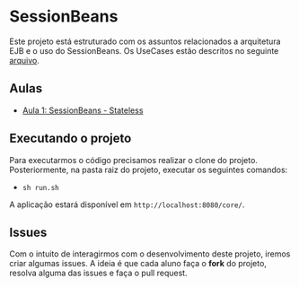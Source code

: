 # SessionBeans

Este projeto está estruturado com os assuntos relacionados a arquitetura EJB e o uso do SessionBeans. Os UseCases estão descritos no seguinte [arquivo](USECASES.md).

## Aulas

* [Aula 1: SessionBeans - Stateless](https://github.com/ifpb-disciplinas-2022-1/ads-dac-sessionbean/commit/ca4559aae90f0ea23fa6647f1724a79b8f79a79a) 

## Executando o projeto

Para executarmos o código precisamos realizar o clone do projeto. Posteriormente, na pasta raiz do projeto, executar os seguintes comandos:
* `sh run.sh`

A aplicação estará disponível em `http://localhost:8080/core/`.

## Issues

Com o intuito de interagirmos com o desenvolvimento deste projeto, iremos criar algumas issues. A ideia é que cada aluno faça o __fork__ do projeto, resolva alguma das issues e faça o pull request.
